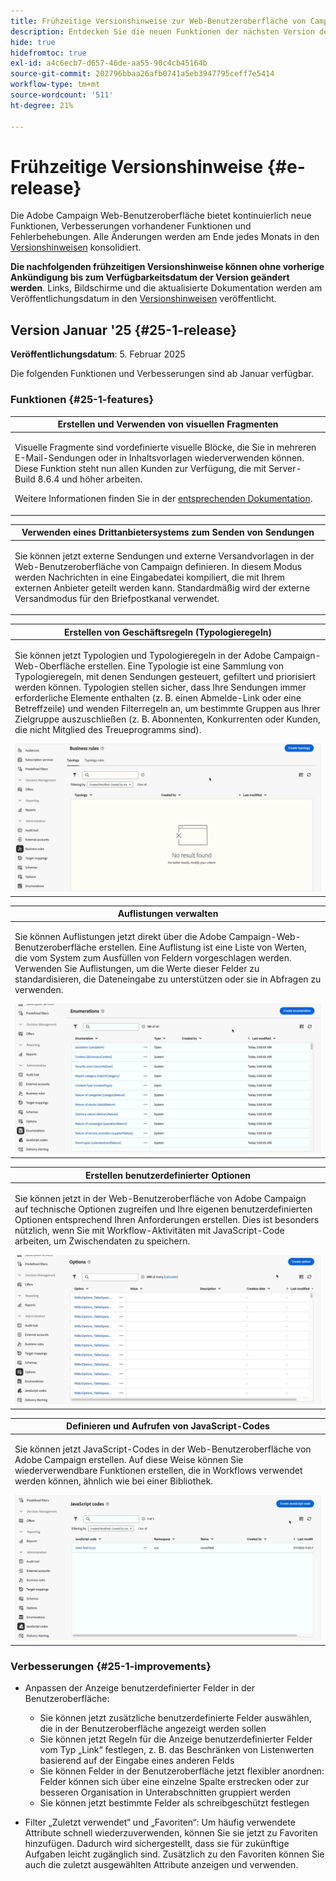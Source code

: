 ```yaml
---
title: Frühzeitige Versionshinweise zur Web-Benutzeroberfläche von Campaign v8
description: Entdecken Sie die neuen Funktionen der nächsten Version der Campaign Web-Benutzeroberfläche
hide: true
hidefromtoc: true
exl-id: a4c6ecb7-d657-46de-aa55-90c4cb45164b
source-git-commit: 202796bbaa26afb0741a5eb3947795ceff7e5414
workflow-type: tm+mt
source-wordcount: '511'
ht-degree: 21%

---
```


# Frühzeitige Versionshinweise {#e-release}

Die Adobe Campaign Web-Benutzeroberfläche bietet kontinuierlich neue Funktionen, Verbesserungen vorhandener Funktionen und Fehlerbehebungen. Alle Änderungen werden am Ende jedes Monats in den [Versionshinweisen](release-notes.md) konsolidiert.

**Die nachfolgenden frühzeitigen Versionshinweise können ohne vorherige Ankündigung bis zum Verfügbarkeitsdatum der Version geändert werden**. Links, Bildschirme und die aktualisierte Dokumentation werden am Veröffentlichungsdatum in den [Versionshinweisen](release-notes.md) veröffentlicht.

## Version Januar &#39;25 {#25-1-release}

**Veröffentlichungsdatum**: 5. Februar 2025

Die folgenden Funktionen und Verbesserungen sind ab Januar verfügbar.

### Funktionen {#25-1-features}


<table>
<thead>
<tr>
<th><strong>Erstellen und Verwenden von visuellen Fragmenten</strong><br/></th>
</tr>
</thead>
<tbody>
<tr>
<td>
<p>Visuelle Fragmente sind vordefinierte visuelle Blöcke, die Sie in mehreren E-Mail-Sendungen oder in Inhaltsvorlagen wiederverwenden können. Diese Funktion steht nun allen Kunden zur Verfügung, die mit Server-Build 8.6.4 und höher arbeiten.</p>
<p>Weitere Informationen finden Sie in der <a href="../content/use-visual-fragments.md">entsprechenden Dokumentation</a>.</p>
</td>
</tr>
</tbody>
</table>

<table>
<thead>
<tr>
<th><strong>Verwenden eines Drittanbietersystems zum Senden von Sendungen</strong><br/></th>
</tr>
</thead>
<tbody>
<tr>
<td>
<p>Sie können jetzt externe Sendungen und externe Versandvorlagen in der Web-Benutzeroberfläche von Campaign definieren. In diesem Modus werden Nachrichten in eine Eingabedatei kompiliert, die mit Ihrem externen Anbieter geteilt werden kann. Standardmäßig wird der externe Versandmodus für den Briefpostkanal verwendet.</p>
</td>
</tr>
</tbody>
</table>

<table>
<thead>
<tr>
<th><strong>Erstellen von Geschäftsregeln (Typologieregeln)</strong><br/></th>
</tr>
</thead>
<tbody>
<tr>
<td>
<p>Sie können jetzt Typologien und Typologieregeln in der Adobe Campaign-Web-Oberfläche erstellen. Eine Typologie ist eine Sammlung von Typologieregeln, mit denen Sendungen gesteuert, gefiltert und priorisiert werden können. Typologien stellen sicher, dass Ihre Sendungen immer erforderliche Elemente enthalten (z. B. einen Abmelde-Link oder eine Betreffzeile) und wenden Filterregeln an, um bestimmte Gruppen aus Ihrer Zielgruppe auszuschließen (z. B. Abonnenten, Konkurrenten oder Kunden, die nicht Mitglied des Treueprogramms sind).</p>
<img src="assets/do-not-localize/typology.gif">
<!--p>For more information, refer to the <a href="../administration/external-account.md">detailed documentation</a>.</p-->
</td>
</tr>
</tbody>
</table>

<table>
<thead>
<tr>
<th><strong>Auflistungen verwalten</strong><br/></th>
</tr>
</thead>
<tbody>
<tr>
<td>
<p>Sie können Auflistungen jetzt direkt über die Adobe Campaign-Web-Benutzeroberfläche erstellen. Eine Auflistung ist eine Liste von Werten, die vom System zum Ausfüllen von Feldern vorgeschlagen werden. Verwenden Sie Auflistungen, um die Werte dieser Felder zu standardisieren, die Dateneingabe zu unterstützen oder sie in Abfragen zu verwenden.</p>
<img src="assets/do-not-localize/enumerations.gif">
<!--p>For more information, refer to the <a href="../administration/external-account.md">detailed documentation</a>.</p-->
</td>
</tr>
</tbody>
</table>

<table>
<thead>
<tr>
<th><strong>Erstellen benutzerdefinierter Optionen</strong><br/></th>
</tr>
</thead>
<tbody>
<tr>
<td>
<p>Sie können jetzt in der Web-Benutzeroberfläche von Adobe Campaign auf technische Optionen zugreifen und Ihre eigenen benutzerdefinierten Optionen entsprechend Ihren Anforderungen erstellen. Dies ist besonders nützlich, wenn Sie mit Workflow-Aktivitäten mit JavaScript-Code arbeiten, um Zwischendaten zu speichern.</p>
<img src="assets/do-not-localize/options.gif">
<!--p>For more information, refer to the <a href="../administration/external-account.md">detailed documentation</a>.</p-->
</td>
</tr>
</tbody>
</table>


<table>
<thead>
<tr>
<th><strong>Definieren und Aufrufen von JavaScript-Codes</strong><br/></th>
</tr>
</thead>
<tbody>
<tr>
<td>
<p>Sie können jetzt JavaScript-Codes in der Web-Benutzeroberfläche von Adobe Campaign erstellen. Auf diese Weise können Sie wiederverwendbare Funktionen erstellen, die in Workflows verwendet werden können, ähnlich wie bei einer Bibliothek.</p>
<img src="assets/do-not-localize/javascript.gif">
<!--p>For more information, refer to the <a href="../administration/external-account.md">detailed documentation</a>.</p-->
</td>
</tr>
</tbody>
</table>

### Verbesserungen {#25-1-improvements}

* Anpassen der Anzeige benutzerdefinierter Felder in der Benutzeroberfläche:

   * Sie können jetzt zusätzliche benutzerdefinierte Felder auswählen, die in der Benutzeroberfläche angezeigt werden sollen
   * Sie können jetzt Regeln für die Anzeige benutzerdefinierter Felder vom Typ „Link“ festlegen, z. B. das Beschränken von Listenwerten basierend auf der Eingabe eines anderen Felds
   * Sie können Felder in der Benutzeroberfläche jetzt flexibler anordnen: Felder können sich über eine einzelne Spalte erstrecken oder zur besseren Organisation in Unterabschnitten gruppiert werden
   * Sie können jetzt bestimmte Felder als schreibgeschützt festlegen

* Filter „Zuletzt verwendet“ und „Favoriten“: Um häufig verwendete Attribute schnell wiederzuverwenden, können Sie sie jetzt zu Favoriten hinzufügen. Dadurch wird sichergestellt, dass sie für zukünftige Aufgaben leicht zugänglich sind. Zusätzlich zu den Favoriten können Sie auch die zuletzt ausgewählten Attribute anzeigen und verwenden.



